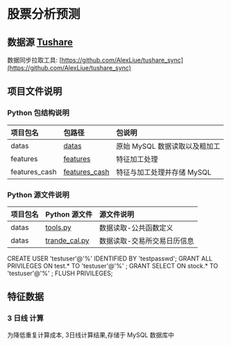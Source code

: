 # 股票分析预测

## 数据源 [Tushare](https://tushare.pro)

数据同步拉取工具: [https://github.com/AlexLiue/tushare_sync](https://github.com/AlexLiue/tushare_sync)

## 项目文件说明

### Python 包结构说明

| 项目包名          | 包路径                            | 包说明                |  
|:--------------|:-------------------------------|:-------------------|  
| datas         | [datas](datas)                 | 原始 MySQL 数据读取以及粗加工 |  
| features      | [features](features)           | 特征加工处理             |  
| features_cash | [features_cash](features_cash) | 特征与加工处理并存储 MySQL   |  

### Python 源文件说明

| 项目包名    | Python 源文件                          | 源文件说明          |    
|:--------|:------------------------------------|:---------------|    
| datas   | [tools.py](datas/tools.py)          | 数据读取-公共函数定义    |  
| datas   | [trande_cal.py](datas/trade_cal.py) | 数据读取-交易所交易日历信息 |    

CREATE USER 'testuser'@'%' IDENTIFIED BY 'testpasswd'; GRANT ALL PRIVILEGES ON test.* TO 'testuser'@'%' ; GRANT SELECT
ON stock.* TO 'testuser'@'%' ; FLUSH PRIVILEGES;

## 特征数据

### 3 日线 计算

为降低重复计算成本, 3日线计算结果,存储于 MySQL 数据库中

